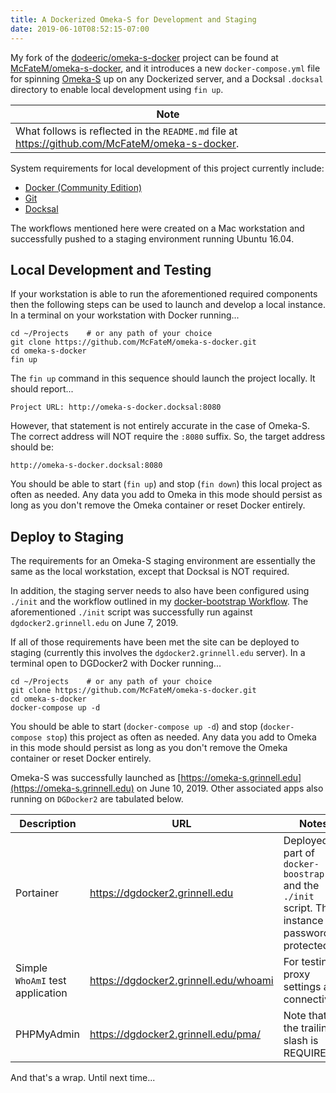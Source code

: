 ```yaml
---
title: A Dockerized Omeka-S for Development and Staging
date: 2019-06-10T08:52:15-07:00
---
```

My fork of the [dodeeric/omeka-s-docker](https://github.com/dodeeric/omeka-s-docker) project can be found at [McFateM/omeka-s-docker](https://github.com/McFateM/omeka-s-docker), and it introduces a new `docker-compose.yml` file for spinning [Omeka-S](https://omeka.org/s/) up on any Dockerized server, and a Docksal `.docksal` directory to enable local development using `fin up`.

| Note |
| --- |
| What follows is reflected in the `README.md` file at https://github.com/McFateM/omeka-s-docker. |

System requirements for local development of this project currently include:

- [Docker (Community Edition)](https://docs.docker.com/install/)
- [Git](https://git-scm.com/book/en/v2/Getting-Started-Installing-Git)
- [Docksal](https://docksal.io)

The workflows mentioned here were created on a Mac workstation and successfully pushed to a staging environment running Ubuntu 16.04.

## Local Development and Testing

If your workstation is able to run the aforementioned required components then the following steps can be used to launch and develop a local instance.  In a terminal on your workstation with Docker running...

```
cd ~/Projects    # or any path of your choice
git clone https://github.com/McFateM/omeka-s-docker.git
cd omeka-s-docker
fin up
```

The `fin up` command in this sequence should launch the project locally.  It should report...
```
Project URL: http://omeka-s-docker.docksal:8080
```
However, that statement is not entirely accurate in the case of Omeka-S.  The correct address will NOT require the `:8080` suffix.  So, the target address should be:
```
http://omeka-s-docker.docksal:8080
```

You should be able to start (`fin up`) and stop (`fin down`) this local project as often as needed.  Any data you add to Omeka in this mode should persist as long as you don't remove the Omeka container or reset Docker entirely.

## Deploy to Staging

The requirements for an Omeka-S staging environment are essentially the same as the local workstation, except that Docksal is NOT required.

In addition, the staging server needs to also have been configured using `./init` and the workflow outlined in my [docker-bootstrap Workflow](https://static.grinnell.edu/blogs/McFateM/posts/008-docker-bootstrap-workflow/). The aforementioned `./init` script was successfully run against `dgdocker2.grinnell.edu` on June 7, 2019.

If all of those requirements have been met the site can be deployed to staging (currently this involves the `dgdocker2.grinnell.edu` server). In a terminal open to DGDocker2 with Docker running...

```
cd ~/Projects    # or any path of your choice
git clone https://github.com/McFateM/omeka-s-docker.git
cd omeka-s-docker
docker-compose up -d
```

You should be able to start (`docker-compose up -d`) and stop (`docker-compose stop`) this project as often as needed.  Any data you add to Omeka in this mode should persist as long as you don't remove the Omeka container or reset Docker entirely.  

Omeka-S was successfully launched as [https://omeka-s.grinnell.edu](https://omeka-s.grinnell.edu) on June 10, 2019.  Other associated apps also running on `DGDocker2` are tabulated below.

| Description | URL | Notes |
| --- | --- | --- |
| Portainer | https://dgdocker2.grinnell.edu  | Deployed as part of `docker-boostrap` and the `./init` script. This instance is password protected.
| Simple `WhoAmI` test application  | https://dgdocker2.grinnell.edu/whoami  |For testing proxy settings and connectivity.
| PHPMyAdmin  | https://dgdocker2.grinnell.edu/pma/  | Note that the trailing slash is REQUIRED!  

And that's a wrap.  Until next time...
